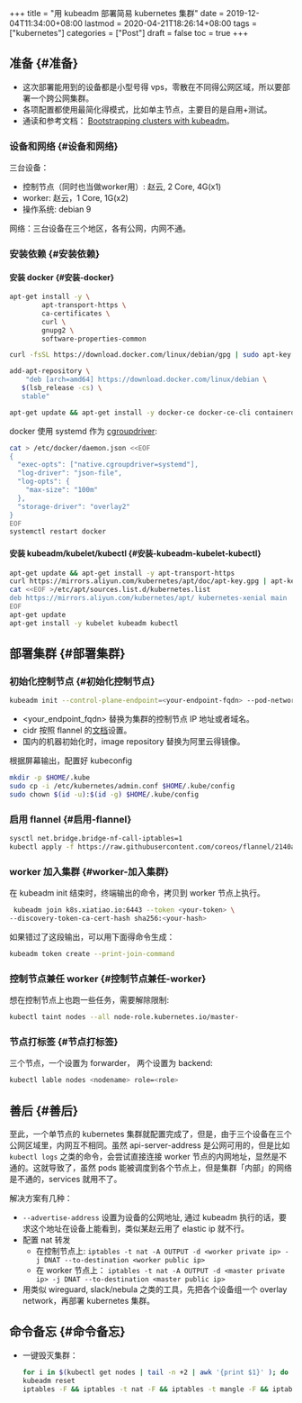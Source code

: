 +++
title = "用 kubeadm 部署简易 kubernetes 集群"
date = 2019-12-04T11:34:00+08:00
lastmod = 2020-04-21T18:26:14+08:00
tags = ["kubernetes"]
categories = ["Post"]
draft = false
toc = true
+++

## 准备 {#准备}

-   这次部署能用到的设备都是小型号得 vps，零散在不同得公网区域，所以要部署一个跨公网集群。
-   各项配置都使用最简化得模式，比如单主节点，主要目的是自用+测试。
-   通读和参考文档： [Bootstrapping clusters with kubeadm](https://kubernetes.io/docs/setup/production-environment/tools/kubeadm/create-cluster-kubeadm)。


### 设备和网络 {#设备和网络}

三台设备：

-   控制节点（同时也当做worker用）: 赵云, 2 Core, 4G(x1)
-   worker: 赵云，1 Core, 1G(x2)
-   操作系统: debian 9

网络：三台设备在三个地区，各有公网，内网不通。


### 安装依赖 {#安装依赖}


#### 安装 docker {#安装-docker}

```bash
apt-get install -y \
        apt-transport-https \
        ca-certificates \
        curl \
        gnupg2 \
        software-properties-common

curl -fsSL https://download.docker.com/linux/debian/gpg | sudo apt-key add -

add-apt-repository \
    "deb [arch=amd64] https://download.docker.com/linux/debian \
   $(lsb_release -cs) \
   stable"

apt-get update && apt-get install -y docker-ce docker-ce-cli containerd.io
```

docker 使用 systemd 作为 [cgroupdriver](https://kubernetes.io/docs/setup/production-environment/tools/kubeadm/troubleshooting-kubeadm/#kubeadm-blocks-waiting-for-control-plane-during-installation):

```bash
cat > /etc/docker/daemon.json <<EOF
{
  "exec-opts": ["native.cgroupdriver=systemd"],
  "log-driver": "json-file",
  "log-opts": {
    "max-size": "100m"
  },
  "storage-driver": "overlay2"
}
EOF
systemctl restart docker
```


#### 安装 kubeadm/kubelet/kubectl {#安装-kubeadm-kubelet-kubectl}

```bash
apt-get update && apt-get install -y apt-transport-https
curl https://mirrors.aliyun.com/kubernetes/apt/doc/apt-key.gpg | apt-key add -
cat <<EOF >/etc/apt/sources.list.d/kubernetes.list
deb https://mirrors.aliyun.com/kubernetes/apt/ kubernetes-xenial main
EOF
apt-get update
apt-get install -y kubelet kubeadm kubectl
```


## 部署集群 {#部署集群}


### 初始化控制节点 {#初始化控制节点}

```bash
kubeadm init --control-plane-endpoint=<your-endpoint-fqdn> --pod-network-cidr=192.168.0.0/16 --image-repository=registry.aliyuncs.com/google_containers  --upload-certs
```

-   <your\_endpoint\_fqdn> 替换为集群的控制节点 IP 地址或者域名。
-   cidr 按照 flannel 的[文档](https://kubernetes.io/docs/setup/production-environment/tools/kubeadm/create-cluster-kubeadm/#pod-network)设置。
-   国内的机器初始化时，image repository 替换为阿里云得镜像。

根据屏幕输出，配置好 kubeconfig

```bash
mkdir -p $HOME/.kube
sudo cp -i /etc/kubernetes/admin.conf $HOME/.kube/config
sudo chown $(id -u):$(id -g) $HOME/.kube/config
```


### 启用 flannel {#启用-flannel}

```bash
sysctl net.bridge.bridge-nf-call-iptables=1
kubectl apply -f https://raw.githubusercontent.com/coreos/flannel/2140ac876ef134e0ed5af15c65e414cf26827915/Documentation/kube-flannel.yml
```


### worker 加入集群 {#worker-加入集群}

在 kubeadm init 结束时，终端输出的命令，拷贝到 worker 节点上执行。

```bash
 kubeadm join k8s.xiatiao.io:6443 --token <your-token> \
--discovery-token-ca-cert-hash sha256:<your-hash>
```

如果错过了这段输出，可以用下面得命令生成：

```bash
kubeadm token create --print-join-command
```


### 控制节点兼任 worker {#控制节点兼任-worker}

想在控制节点上也跑一些任务，需要解除限制:

```bash
kubectl taint nodes --all node-role.kubernetes.io/master-
```


### 节点打标签 {#节点打标签}

三个节点，一个设置为 forwarder， 两个设置为 backend:

```bash
kubectl lable nodes <nodename> role=<role>
```


## 善后 {#善后}

至此，一个单节点的 kubernetes 集群就配置完成了，但是，由于三个设备在三个公网区域里，内网互不相同。虽然 api-server-address 是公网可用的，但是比如 `kubectl logs` 之类的命令，会尝试直接连接 worker 节点的内网地址，显然是不通的。这就导致了，虽然 pods 能被调度到各个节点上，但是集群「内部」的网络是不通的，services 就用不了。

解决方案有几种：

-   `--advertise-address` 设置为设备的公网地址, 通过 kubeadm 执行的话，要求这个地址在设备上能看到，类似某赵云用了 elastic ip 就不行。
-   配置 nat 转发
    -   在控制节点上: `iptables -t nat -A OUTPUT -d <worker private ip> -j DNAT --to-destination <worker public ip>`
    -   在 worker 节点上： `iptables -t nat -A OUTPUT -d <master private ip> -j DNAT --to-destination <master public ip>`
-   用类似 wireguard, slack/nebula 之类的工具，先把各个设备组一个 overlay network，再部署 kubernetes 集群。


## 命令备忘 {#命令备忘}

-   一键毁灭集群：

    ```bash
    for i in $(kubectl get nodes | tail -n +2 | awk '{print $1}' ); do kubectl drain $i --delete-local-data --force --ignore-daemonsets; kubectl delete node $i; done
    kubeadm reset
    iptables -F && iptables -t nat -F && iptables -t mangle -F && iptables -X
    ```